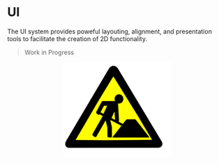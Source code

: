 # UI

The UI system provides poweful layouting, alignment, and presentation tools to facilitate the creation of 2D functionality.

> Work in Progress
<center><img src="/docs/wip.svg" width="250px"></center>

<!--
## Layout Component

## Screen Component

## UI Elements

### Images

### Text

### Sprite

### Sprite Sheet
-->
